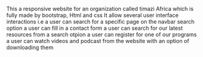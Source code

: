 This a responsive website for an organization called timazi Africa which is fully made by bootstrap, Html and css
It allow several user interface interactions i.e
a user can search for a specific page on the navbar search option 
a user can fill in a contact form 
a user can search for our latest resources from a search otpion 
a user can register for one of our programs 
a user can watch videos and podcast from the website with an option of downloading them
